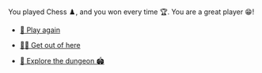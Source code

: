 You played Chess ♟️, and you won every time 🏆. You are a great player 😁!

- [🔄 Play again](1-BBA.md)

- [🏃‍♂️ Get out of here](1-A.md)

- [🔎  Explore the dungeon 🏟️](../1/2.md)
